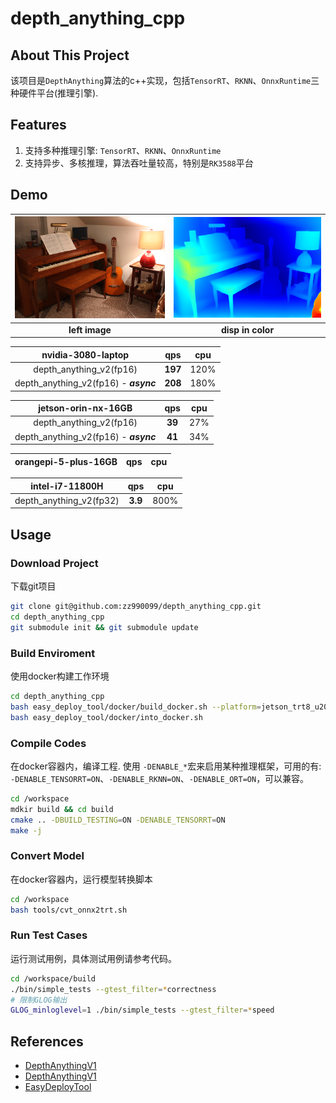 # depth_anything_cpp

## About This Project

该项目是`DepthAnything`算法的c++实现，包括`TensorRT`、`RKNN`、`OnnxRuntime`三种硬件平台(推理引擎).

## Features

1. 支持多种推理引擎: `TensorRT`、`RKNN`、`OnnxRuntime`
2. 支持异步、多核推理，算法吞吐量较高，特别是`RK3588`平台

## Demo

| <img src="./assets/image.png" alt="1" width="500"> | <img src="./assets/depth_color.png" alt="1" width="500"> |
|:----------------------------------------:|:----:|
| **left image**  | **disp in color** |

|  nvidia-3080-laptop   |   qps   |  cpu   |
|:---------:|:---------:|:----------------:|
|  depth_anything_v2(fp16)   |   **197**   |  120%   |
|  depth_anything_v2(fp16) - ***async***  |   **208**   |  180%   |


|  jetson-orin-nx-16GB   |   qps   |  cpu   |
|:---------:|:---------:|:----------------:|
|  depth_anything_v2(fp16)   |   **39**   |  27%   |
|  depth_anything_v2(fp16) - ***async***  |   **41**   |  34%   |


|  orangepi-5-plus-16GB   |   qps   |  cpu   |
|:---------:|:---------:|:----------------:|


|  intel-i7-11800H   |   qps   |  cpu   |
|:---------:|:---------:|:----------------:|
|  depth_anything_v2(fp32)   |   **3.9**   |  800%   |

## Usage

### Download Project

下载git项目
```bash
git clone git@github.com:zz990099/depth_anything_cpp.git
cd depth_anything_cpp
git submodule init && git submodule update
```

### Build Enviroment

使用docker构建工作环境
```bash
cd depth_anything_cpp
bash easy_deploy_tool/docker/build_docker.sh --platform=jetson_trt8_u2004 # or jetson_trt8_u2204, nvidia_gpu, rk3588
bash easy_deploy_tool/docker/into_docker.sh
```

### Compile Codes

在docker容器内，编译工程. 使用 `-DENABLE_*`宏来启用某种推理框架，可用的有: `-DENABLE_TENSORRT=ON`、`-DENABLE_RKNN=ON`、`-DENABLE_ORT=ON`，可以兼容。 
```bash
cd /workspace
mdkir build && cd build
cmake .. -DBUILD_TESTING=ON -DENABLE_TENSORRT=ON
make -j
```

### Convert Model

在docker容器内，运行模型转换脚本
```bash
cd /workspace
bash tools/cvt_onnx2trt.sh
```

### Run Test Cases

运行测试用例，具体测试用例请参考代码。
```bash
cd /workspace/build
./bin/simple_tests --gtest_filter=*correctness
# 限制GLOG输出
GLOG_minloglevel=1 ./bin/simple_tests --gtest_filter=*speed
```

## References

- [DepthAnythingV1](https://github.com/LiheYoung/Depth-Anything)
- [DepthAnythingV1](https://github.com/LiheYoung/Depth-Anything)
- [EasyDeployTool](https://github.com/zz990099/EasyDeployTool)